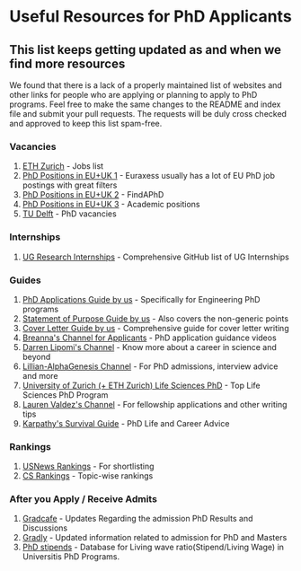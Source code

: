 # Useful Resources for PhD Applicants

## This list keeps getting updated as and when we find more resources 

We found that there is a lack of a properly maintained list of websites and other links for people who are applying or planning to apply to PhD programs. Feel free to make the same changes to the README and index file and submit your pull requests. The requests will be duly cross checked and approved to keep this list spam-free.

### Vacancies
1. [ETH Zurich](https://jobs.ethz.ch/site/index) - Jobs list
2. [PhD Positions in EU+UK 1](https://euraxess.ec.europa.eu/) - Euraxess usually has a lot of EU PhD job postings with great filters
3. [PhD Positions in EU+UK 2](https://www.findaphd.com/) - FindAPhD 
4. [PhD Positions in EU+UK 3](https://academicpositions.com/) - Academic positions
5. [TU Delft](https://www.tudelft.nl/over-tu-delft/werken-bij-tu-delft/vacatures?searchCriteria[0][key]=LOV25&searchCriteria[0][values][]=11383&searchCriteria[1][key]=LOV27&searchCriteria[1][values][]=11422&searchCriteria[2][key]=Resultsperpage&searchCriteria[2][values][]=10) - PhD vacancies

### Internships
1. [UG Research Internships](https://github.com/himahuja/Research-Internships-for-Undergraduates) - Comprehensive GitHub list of UG Internships

### Guides
1.  [PhD Applications Guide by us](https://medium.com/gradadm/engineering-phd-application-guide-a3877e84d891) - Specifically for Engineering PhD programs
2. [Statement of Purpose Guide by us](https://medium.com/gradadm/engineering-phd-application-guide-a3877e84d891) - Also covers the non-generic points
3. [Cover Letter Guide by us](https://medium.com/gradadm/engineering-phd-application-guide-a3877e84d891) - Comprehensive guide for cover letter writing
4. [Breanna's Channel for Applicants](https://www.youtube.com/channel/UCy4kcsF87VlPL-CauIsqlJg) - PhD application guidance videos
5. [Darren Lipomi's Channel](https://www.youtube.com/user/djlipomi) - Know more about a career in science and beyond
6. [Lillian-AlphaGenesis Channel](https://www.youtube.com/channel/UCBfyfPZR0Cc5b-nl5vO4fbw) - For PhD admissions, interview advice and more
7. [University of Zurich (+ ETH Zurich) Life Sciences PhD](https://www.lifescience-graduateschool.uzh.ch/en/about-LSZGS/phd-programs.html) - Top Life Sciences PhD Program
8. [Lauren Valdez's Channel](https://www.youtube.com/c/LaurenValdez) - For fellowship applications and other writing tips
9. [Karpathy's Survival Guide](http://karpathy.github.io/2016/09/07/phd/) - PhD Life and Career Advice

### Rankings
1. [USNews Rankings](https://www.usnews.com/best-graduate-schools/top-engineering-schools?int=top_nav_Engineering) - For shortlisting
2. [CS Rankings](http://csrankings.org/) - Topic-wise rankings

### After you Apply / Receive Admits
1. [Gradcafe](https://www.thegradcafe.com/) - Updates Regarding the admission PhD Results and Discussions
2. [Gradly](https://gradly.us/#) - Updated information related to admission for PhD and Masters
3. [PhD stipends](http://www.phdstipends.com/results) - Database for Living wave ratio(Stipend/Living Wage) in Universitis PhD Programs.
